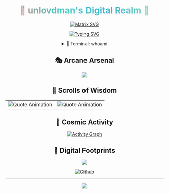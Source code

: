 <div align="center">
  
<!-- Title with CSS animation -->
<div style="background: linear-gradient(45deg, #FF6B6B, #4ECDC4, #45B7D1, #96E6A1); -webkit-background-clip: text; -webkit-text-fill-color: transparent;">

# 🌌 unlovdman's Digital Realm 🌌

</div>

<!-- Matrix-style animation -->
[![Matrix SVG](https://raw.githubusercontent.com/rodrigograca31/rodrigograca31/master/matrix.svg)](https://github.com/unlovdman)

<!-- Typing effect -->
[![Typing SVG](https://readme-typing-svg.herokuapp.com?font=Fira+Code&size=25&duration=3000&pause=1000&color=36BCF7FF&center=true&vCenter=true&width=435&lines=Digital+Demigod+in+Training;Coding+Mythologist;Debugger+of+Worlds;Compiler+of+Dreams)](https://git.io/typing-svg)

<details>
<summary>🔮 Terminal: whoami</summary>

```bash
> initializing digital essence...
> loading personality matrix...
> executing self.introduction()

{
    "name": "unlovdman",
    "class": "Digital Artificer",
    "alignment": "Chaotic Good",
    "stats": {
        "creativity": 18,
        "debugging": 16,
        "coffee_dependency": 19,
        "bug_resistance": 15
    },
    "current_quests": [
        "Mastering the Ancient Arts of Clean Code",
        "Exploring the Digital Realms",
        "Debugging the Matrix"
    ]
}
```
</details>

## 🎭 Arcane Arsenal

<div align="center">

<!-- Replace these percentages with your actual skill levels -->
<img src="https://github-readme-stats.vercel.app/api/top-langs/?username=unlovdman&layout=compact&theme=radical&hide_border=true" />

</div>

## 📜 Scrolls of Wisdom

<table>
  <tr>
    <td align="center" width="50%">
      <img src="https://readme-typing-svg.herokuapp.com?font=Fira+Code&size=15&duration=3500&pause=1000&color=36BCF7FF&center=true&vCenter=true&width=435&lines=Like+Prometheus+bringing+fire+to+mankind;Each+commit+brings+new+light;To+the+digital+realm" alt="Quote Animation"/>
    </td>
    <td align="center" width="50%">
      <img src="https://readme-typing-svg.herokuapp.com?font=Fira+Code&size=15&duration=3500&pause=1000&color=36BCF7FF&center=true&vCenter=true&width=435&lines=Debug+like+Theseus+in+the+labyrinth;One+thread+at+a+time;Until+victory+is+achieved" alt="Quote Animation"/>
    </td>
  </tr>
</table>

## 🌟 Cosmic Activity

[![Activity Graph](https://activity-graph.herokuapp.com/graph?username=unlovdman&theme=react-dark&hide_border=true)](https://github.com/unlovdman)

## 🌌 Digital Footprints

<img src="https://profile-counter.glitch.me/unlovdman/count.svg" />

<!-- Social Links with Hover Effect -->
<p align="center">
<a href="https://github.com/unlovdman" target="_blank"><img alt="Github" src="https://img.shields.io/badge/GitHub-%2312100E.svg?&style=for-the-badge&logo=Github&logoColor=white" /></a>
<!-- Add more social media badges here -->
</p>

---

<img src="https://raw.githubusercontent.com/unlovdman/unlovdman/output/github-contribution-grid-snake.svg" />

</div>
